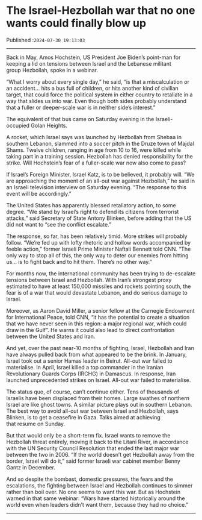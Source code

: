 # The Israel-Hezbollah war that no one wants could finally blow up

Published :`2024-07-30 19:13:03`

---

Back in May, Amos Hochstein, US President Joe Biden’s point-man for keeping a lid on tensions between Israel and the Lebanese militant group Hezbollah, spoke in a webinar.

“What I worry about every single day,” he said, “is that a miscalculation or an accident… hits a bus full of children, or hits another kind of civilian target, that could force the political system in either country to retaliate in a way that slides us into war. Even though both sides probably understand that a fuller or deeper-scale war is in neither side’s interest.”

The equivalent of that bus came on Saturday evening in the Israeli-occupied Golan Heights.

A rocket, which Israel says was launched by Hezbollah from Shebaa in southern Lebanon, slammed into a soccer pitch in the Druze town of Majdal Shams. Twelve children, ranging in age from 10 to 16, were killed while taking part in a training session. Hezbollah has denied responsibility for the strike. Will Hochstein’s fear of a fuller-scale war now also come to pass?

If Israel’s Foreign Minister, Israel Katz, is to be believed, it probably will. “We are approaching the moment of an all-out war against Hezbollah,” he said in an Israeli television interview on Saturday evening. “The response to this event will be accordingly.”

The United States has apparently blessed retaliatory action, to some degree. “We stand by Israel’s right to defend its citizens from terrorist attacks,” said Secretary of State Antony Blinken, before adding that the US did not want to “see the conflict escalate.”

The response, so far, has been relatively timid. More strikes will probably follow. “We’re fed up with lofty rhetoric and hollow words accompanied by feeble action,” former Israeli Prime Minister Naftali Bennett told CNN. “The only way to stop all of this, the only way to deter our enemies from hitting us… is to fight back and to hit them. There’s no other way.”

For months now, the international community has been trying to de-escalate tensions between Israel and Hezbollah. With Iran’s strongest proxy estimated to have at least 150,000 missiles and rockets pointing south, the fear is of a war that would devastate Lebanon, and do serious damage to Israel.

Moreover, as Aaron David Miller, a senior fellow at the Carnegie Endowment for International Peace, told CNN, “it has the potential to create a situation that we have never seen in this region: a major regional war, which could draw in the Gulf”. He warns it could also lead to direct confrontation between the United States and Iran.

And yet, over the past near-10 months of fighting, Israel, Hezbollah and Iran have always pulled back from what appeared to be the brink. In January, Israel took out a senior Hamas leader in Beirut. All-out war failed to materialise. In April, Israel killed a top commander in the Iranian Revolutionary Guards Corps (IRCHG) in Damascus. In response, Iran launched unprecedented strikes on Israel. All-out war failed to materialise.

The status quo, of course, can’t continue either. Tens of thousands of Israelis have been displaced from their homes. Large swathes of northern Israel are like ghost towns. A similar picture plays out in southern Lebanon. The best way to avoid all-out war between Israel and Hezbollah, says Blinken, is to get a ceasefire in Gaza. Talks aimed at achieving that resume on Sunday.

But that would only be a short-term fix. Israel wants to remove the Hezbollah threat entirely, moving it back to the Litani River, in accordance with the UN Security Council Resolution that ended the last major war between the two in 2006. “If the world doesn’t get Hezbollah away from the border, Israel will do it,” said former Israeli war cabinet member Benny Gantz in December.

And so despite the bombast, domestic pressures, the fears and the escalations, the fighting between Israel and Hezbollah continues to simmer rather than boil over. No one seems to want this war. But as Hochstein warned in that same webinar: “Wars have started historically around the world even when leaders didn’t want them, because they had no choice.”

---

